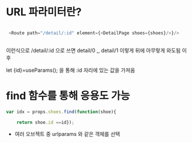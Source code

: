 # URL 파라미터란?

``` javascript

 <Route path="/detail/:id" element={<DetailPage shoes={shoes}/>}/>
 
```

이런식으로 /detail/:id 으로 쓰면
detail/0 ,, detail/1 이렇게 뒤에 아무렇게 와도됨
이후

let {id}=useParams(); 을 통해 :id 자리에 있는 값을 가져옴

# find 함수를 통해 응용도 가능

``` javascript
var idx = props.shoes.find(function(shoe){

    return shoe.id ==id});
```

- 여러 오브젝트 중 urlparams 와 같은 객체를 선택